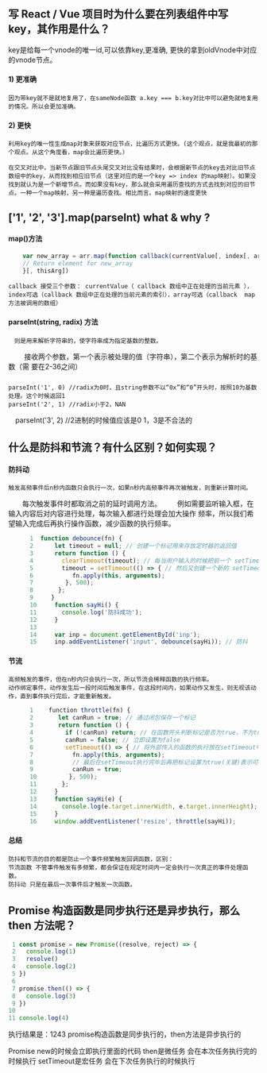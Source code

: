 <!--
 * @Descripttion: 
 * @version: 
 * @Author: chenArno
 * @Date: 2019-11-27 09:17:38
 * @LastEditors: chenArno
 * @LastEditTime: 2019-11-27 09:31:18
 -->
## 写 React / Vue 项目时为什么要在列表组件中写 key，其作用是什么？
  key是给每一个vnode的唯一id,可以依靠key,更准确, 更快的拿到oldVnode中对应的vnode节点。
  #### 1) 更准确
    因为带key就不是就地复用了，在sameNode函数 a.key === b.key对比中可以避免就地复用的情况。所以会更加准确。
  #### 2) 更快
    利用key的唯一性生成map对象来获取对应节点，比遍历方式更快。(这个观点，就是我最初的那个观点。从这个角度看，map会比遍历更快。）

    在交叉对比中，当新节点跟旧节点头尾交叉对比没有结果时，会根据新节点的key去对比旧节点数组中的key，从而找到相应旧节点（这里对应的是一个key => index 的map映射）。如果没找到就认为是一个新增节点。而如果没有key，那么就会采用遍历查找的方式去找到对应的旧节点。一种一个map映射，另一种是遍历查找。相比而言。map映射的速度更快
## ['1', '2', '3'].map(parseInt) what & why ?
  #### map()方法
```javaScript
    var new_array = arr.map(function callback(currentValue[, index[, array]]) {
    // Return element for new_array 
    }[, thisArg])
```
    callback 接受三个参数： currentValue（ callback 数组中正在处理的当前元素 ），index可选（callback 数组中正在处理的当前元素的索引），array可选（callback  map 方法被调用的数组）
  #### parseInt(string, radix) 方法
    　则是用来解析字符串的，使字符串成为指定基数的整数。
　　  接收两个参数，第一个表示被处理的值（字符串），第二个表示为解析时的基数（需       要在2-36之间）
  ### 
    parseInt('1', 0) //radix为0时，且string参数不以“0x”和“0”开头时，按照10为基数处理。这个时候返回1
    parseInt('2', 1) //radix小于2，NAN
  　parseInt('3', 2) //2进制的时候值应该是0 1，3是不合法的
## 什么是防抖和节流？有什么区别？如何实现？
  #### 防抖动
    触发高频事件后n秒内函数只会执行一次，如果n秒内高频事件再次被触发，则重新计算时间。
　　每次触发事件时都取消之前的延时调用方法。
　　例如需要监听输入框，在输入内容后对内容进行处理，每次输入都进行处理会加大操作     频率，所以我们希望输入完成后再执行操作函数，减少函数的执行频率。

```javascript
      1  function debounce(fn) {
      2      let timeout = null; // 创建一个标记用来存放定时器的返回值
      3      return function () {
      4        clearTimeout(timeout); // 每当用户输入的时候把前一个 setTimeout clear 掉
      5        timeout = setTimeout(() => { // 然后又创建一个新的 setTimeout, 这样就能保证输入字符后的 interval 间隔内如果还有字符输入的话，就不会执行 fn 函数
      6           fn.apply(this, arguments);
      7         }, 500);
      8       };
      9     }
      10     function sayHi() {
      11       console.log('防抖成功');
      12     }
      13 
      14     var inp = document.getElementById('inp');
      15     inp.addEventListener('input', debounce(sayHi)); // 防抖
```
  #### 节流
    高频触发的事件，但在n秒内只会执行一次，所以节流会稀释函数的执行频率。
    动作绑定事件，动作发生后一段时间后触发事件，在这段时间内，如果动作又发生，则无视该动作，直到事件执行完后，才能重新触发。

```javascript
      1 　　function throttle(fn) {
      2       let canRun = true; // 通过闭包保存一个标记
      3       return function () {
      4         if (!canRun) return; // 在函数开头判断标记是否为true，不为true则return
      5         canRun = false; // 立即设置为false
      6         setTimeout(() => { // 将外部传入的函数的执行放在setTimeout中
      7           fn.apply(this, arguments);
      8           // 最后在setTimeout执行完毕后再把标记设置为true(关键)表示可以执行下一次循环了。当定时器没有执行的时候标记永远是false，在开头被return掉
      9           canRun = true;
      10         }, 500);
      11       };
      12     }
      13     function sayHi(e) {
      14       console.log(e.target.innerWidth, e.target.innerHeight);
      15     }
      16     window.addEventListener('resize', throttle(sayHi));
```
  #### 总结
    防抖和节流的目的都是防止一个事件频繁触发回调函数，区别：
    节流函数 不管事件触发有多频繁，都会保证在规定时间内一定会执行一次真正的事件处理函数。
    防抖动 只是在最后一次事件后才触发一次函数。
## Promise 构造函数是同步执行还是异步执行，那么 then 方法呢？

```javascript
 1 const promise = new Promise((resolve, reject) => {
 2   console.log(1)
 3   resolve()
 4   console.log(2)
 5 })
 6 
 7 promise.then(() => {
 8   console.log(3)
 9 })
10 
11 console.log(4)
```

 执行结果是：1243
promise构造函数是同步执行的，then方法是异步执行的

Promise new的时候会立即执行里面的代码 then是微任务 会在本次任务执行完的时候执行 setTimeout是宏任务 会在下次任务执行的时候执行